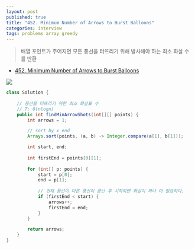 ```yaml
---
layout: post
published: true
title: "452. Minimum Number of Arrows to Burst Balloons"
categories: interview
tags: problems array greedy
---
```


> 배열 포인트가 주어지면 모든 풍선을 터뜨리기 위해 발사해야 하는 최소 화살 수를 반환

- [452. Minimum Number of Arrows to Burst Balloons](https://leetcode.com/problems/minimum-number-of-arrows-to-burst-balloons/)

![](https://leetcode.com/problems/minimum-number-of-arrows-to-burst-balloons/Figures/452/arrows.png)

```java
class Solution {
    
    // 풍선을 터뜨리기 위한 최소 화살표 수
    // T: O(nlogn)
    public int findMinArrowShots(int[][] points) {
        int arrows = 1;

        // sort by x_end
        Arrays.sort(points, (a, b) -> Integer.compare(a[1], b[1]));

        int start, end; 
        
        int firstEnd = points[0][1];
        
        for (int[] p: points) {
            start = p[0];
            end = p[1];
            
            // 현재 풍선이 다른 풍선이 끝난 후 시작되면 화살이 하나 더 필요하다.
            if (firstEnd < start) {
                arrows++;
                firstEnd = end;
            }
        }

        return arrows;
    }
}
```
